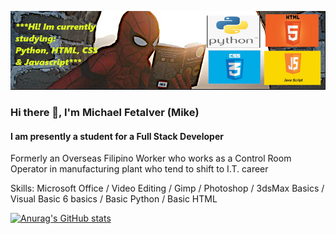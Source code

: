![](https://github.com/m8ksGH/m8ksGH/blob/main/s1.png)
### Hi there 👋, I'm Michael Fetalver (Mike)
#### I am presently a student for a Full Stack Developer 

Formerly an Overseas Filipino Worker who works as a Control Room Operator in  manufacturing plant who tend to shift to I.T. career  

Skills: Microsoft Office / Video Editing / Gimp / Photoshop / 3dsMax Basics / Visual Basic 6 basics / Basic Python / Basic HTML



[![Anurag's GitHub stats](https://github-readme-stats.vercel.app/api?username=m8ksGH&theme=merko&show_icons=true)](https://github.com/anuraghazra/github-readme-stats)




